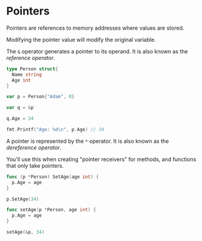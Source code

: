 # Pointers

Pointers are references to memory addresses where values are stored.

Modifying the pointer value will modify the original variable.

The `&` operator generates a pointer to its operand. It is also known as the _reference operator_.

```go
type Person struct{
  Name string
  Age int
}

var p = Person{"Adam", 0}

var q = &p

q.Age = 34

fmt.Printf("Age: %d\n", p.Age) // 34
```

A pointer is represented by the `*` operator. It is also known as the _dereference operator_.

You'll use this when creating "pointer receivers" for methods, and functions that only take pointers.

```go
func (p *Person) SetAge(age int) {
  p.Age = age
}

p.SetAge(34)

func setAge(p *Person, age int) {
  p.Age = age
}

setAge(&p, 34)
```
